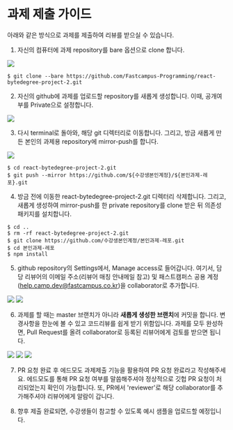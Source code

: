 # 과제 제출 가이드

아래와 같은 방식으로 과제를 제출하여 리뷰를 받으실 수 있습니다.

1. 자신의 컴퓨터에 과제 repository를 bare 옵션으로 clone 합니다.

![](./guide-images/clone.png)

```
$ git clone --bare https://github.com/Fastcampus-Programming/react-bytedegree-project-2.git
```

2. 자신의 github에 과제를 업로드할 repository를 새롭게 생성합니다. 이때, 공개여부를 Private으로 설정합니다.

![](./guide-images/create-repo.png)

3. 다시 terminal로 돌아와, 해당 git 디렉터리로 이동합니다. 그리고, 방금 새롭게 만든 본인의 과제용 repository에 mirror-push를 합니다.

![](./guide-images/setting-repo.png)

```
$ cd react-bytedegree-project-2.git
$ git push --mirror https://github.com/${수강생본인계정}/${본인과제-레포}.git
```

4. 방금 전에 이동한 react-bytedegree-project-2.git 디렉터리 삭제합니다. 그리고, 새롭게 생성하여 mirror-push를 한 private repository를 clone 받은 뒤 의존성패키지를 설치합니다. 

```
$ cd ..
$ rm -rf react-bytedegree-project-2.git
$ git clone https://github.com/수강생본인계정/본인과제-레포.git
$ cd 본인과제-레포
$ npm install
```

5. github repository의 Settings에서, Manage access로 들어갑니다. 여기서, 담당 리뷰어의 이메일 주소(리뷰어 매칭 안내메일 참고) 및 패스트캠퍼스 공용 계정(help.camp.dev@fastcampus.co.kr)을 collaborator로 추가합니다.

![](./guide-images/collaborator-2.png)
![](./guide-images/collaborator-3.png)

6. 과제를 할 때는 master 브랜치가 아니라 **새롭게 생성한 브랜치**에 커밋을 합니다. 변경사항을 한눈에 볼 수 있고 코드리뷰를 쉽게 받기 위함입니다. 과제를 모두 완성하면, Pull Request를 올려 collaborator로 등록된 리뷰어에게 검토를 받으면 됩니다.

![](./guide-images/branch.png)
![](./guide-images/pr-1.png)
![](./guide-images/pr-2.png)

7. PR 요청 완료 후 에드모도 과제제출 기능을 활용하여 PR 요청 완료라고 작성해주세요. 에드모도를 통해 PR 요청 여부를 말씀해주셔야 정상적으로 깃헙 PR 요청이 처리되었는지 확인이 가능합니다. 또, PR에서 'reviewer'로 해당 collaborator를 추가해주셔야 리뷰어에게 알람이 갑니다.

8. 향후 제출 완료되면, 수강생들이 참고할 수 있도록 예시 샘플을 업로드할 예정입니다.
